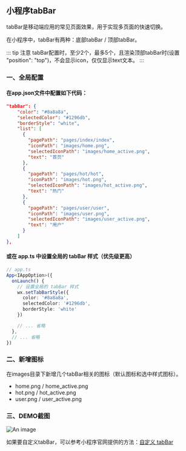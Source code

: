## 小程序tabBar

tabBar是移动端应用的常见页面效果，用于实现多页面的快速切换。

在小程序中，tabBar有两种：底部tabBar / 顶部tabBar。

::: tip 注意
tabBar配置时，至少2个，最多5个，且渲染顶部tabBar时(设置 "position": "top")，不会显示icon，仅仅显示text文本。
:::

### 一、全局配置

#### 在app.json文件中配置如下代码：

```json
"tabBar": {
    "color": "#8a8a8a",
    "selectedColor": "#1296db",
    "borderStyle": "white",
    "list": [
      {
        "pagePath": "pages/index/index",
        "iconPath": "images/home.png",
        "selectedIconPath": "images/home_active.png",
        "text": "首页"
      },
      {
        "pagePath": "pages/hot/hot",
        "iconPath": "images/hot.png",
        "selectedIconPath": "images/hot_active.png",
        "text": "热门"
      },
      {
        "pagePath": "pages/user/user",
        "iconPath": "images/user.png",
        "selectedIconPath": "images/user_active.png",
        "text": "用户"
      }
    ]
},
```

#### 或在 app.ts 中设置全局的 tabBar 样式（优先级更高）
```ts
// app.ts
App<IAppOption>({
  onLaunch() {
    // 设置全局的 tabBar 样式
    wx.setTabBarStyle({
      color: '#8a8a8a',
      selectedColor: '#1296db',
      borderStyle: 'white'
    })

    // ... 省略
  },
  // ... 省略
})
```

### 二、新增图标
在images目录下新增几个tabBar相关的图标（默认图标和选中样式图标）。
+ home.png / home_active.png
+ hot.png / hot_active.png
+ user.png / user_active.png

### 三、DEMO截图

![An image](/images/mp/mp_tabbar.png)


如果要自定义tabBar，可以参考小程序官网提供的方法：<a href="https://developers.weixin.qq.com/miniprogram/dev/framework/ability/custom-tabbar.html" target="_blank">自定义 tabBar</a>

